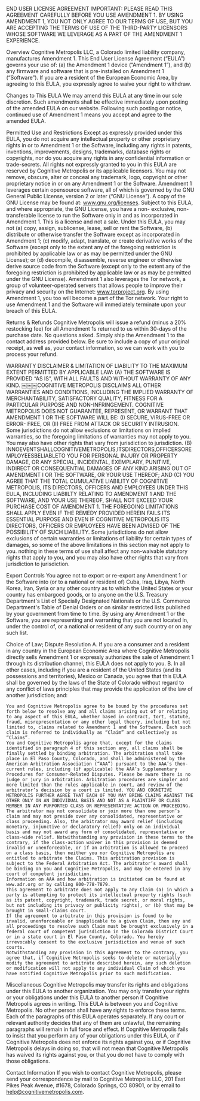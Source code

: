 

END USER LICENSE AGREEMENT IMPORTANT: PLEASE READ THIS AGREEMENT CAREFULLY BEFORE YOU USE AMENDMENT 1. BY USING AMENDMENT 1, YOU NOT ONLY AGREE TO OUR TERMS OF USE, BUT YOU ARE ACCEPTING THE TERMS OF USE OF THE THIRD-PARTY LICENSORS WHOSE SOFTWARE WE LEVERAGE AS A PART OF THE AMENDMENT 1 EXPERIENCE.

Overview Cognitive Metropolis LLC, a Colorado limited liability company, manufactures Amendment 1. This End User License Agreement (“EULA”) governs your use of: (a) the Amendment 1 device (“Amendment 1”), and (b) any firmware and software that is pre-installed on Amendment 1 (“Software”). If you are a resident of the European Economic Area, by agreeing to this EULA, you expressly agree to waive your right to withdraw.

Changes to This EULA We may amend this EULA at any time in our sole discretion. Such amendments shall be effective immediately upon posting of the amended EULA on our website. Following such posting or notice, continued use of Amendment 1 means you accept and agree to the amended EULA.

Permitted Use and Restrictions Except as expressly provided under this EULA, you do not acquire any intellectual property or other proprietary rights in or to Amendment 1 or the Software, including any rights in patents, inventions, improvements, designs, trademarks, database rights or copyrights, nor do you acquire any rights in any confidential information or trade-secrets. All rights not expressly granted to you in this EULA are reserved by Cognitive Metropolis or its applicable licensors. You may not remove, obscure, alter or conceal any trademark, logo, copyright or other proprietary notice in or on any Amendment 1 or the Software. Amendment 1 leverages certain opensource software, all of which is governed by the GNU General Public License, version 2 or later (“GNU License”). A copy of the GNU License may be found at: www.gnu.org/licenses. Subject to this EULA, and where appropriate, the GNU License, you have a non- exclusive, non-transferable license to run the Software only in and as incorporated in Amendment 1. This is a license and not a sale. Under this EULA, you may not (a) copy, assign, sublicense, lease, sell or rent the Software, (b) distribute or otherwise transfer the Software except as incorporated in Amendment 1; (c) modify, adapt, translate, or create derivative works of the Software (except only to the extent any of the foregoing restriction is prohibited by applicable law or as may be permitted under the GNU License); or (d) decompile, disassemble, reverse engineer or otherwise derive source code from the Software (except only to the extent any of the foregoing restriction is prohibited by applicable law or as may be permitted under the GNU License). Amendment 1 also leverages the Tor network, a group of volunteer-operated servers that allows people to improve their privacy and security on the Internet: www.torproject.org. By using Amendment 1, you too will become a part of the Tor network. Your right to use Amendment 1 and the Software will immediately terminate upon your breach of this EULA.

Returns & Refunds Cognitive Metropolis will issue a refund (minus a 20% restocking fee) for all Amendment 1s returned to us within 30-days of the purchase date. No questions asked. Simply ship the Amendment 1 to the contact address provided below. Be sure to include a copy of your original receipt, as well as, your contact information, so we can work with you to process your refund.

WARRANTY DISCLAIMER & LIMITATION OF LIABILITY TO THE MAXIMUM EXTENT PERMITTED BY APPLICABLE LAW: (A) THE SOFTWARE IS PROVIDED “AS IS”, WITH ALL FAULTS AND WITHOUT WARRANTY OF ANY KIND. ￼￼￼COGNITIVE METROPOLIS DISCLAIMS ALL OTHER WARRANTIES AND CONDITIONS, INCLUDING THE IMPLIED WARRANTY OF MERCHANTABILITY, SATISFACTORY QUALITY, FITNESS FOR A PARTICULAR PURPOSE AND NON-INFRINGEMENT. COGNITIVE METROPOLIS DOES NOT GUARANTEE, REPRESENT, OR WARRANT THAT AMENDMENT 1 OR THE SOFTWARE WILL BE: (I) SECURE, VIRUS-FREE OR ERROR- FREE, OR (II) FREE FROM ATTACK OR SECURITY INTRUSION. Some jurisdictions do not allow exclusions or limitations on implied warranties, so the foregoing limitations of warranties may not apply to you. You may also have other rights that vary from jurisdiction to jurisdiction. (B) INNOEVENTSHALLCOGNITIVEMETROPOLIS,ITSDIRECTORS,OFFICERSOREMPLOYEESBELIABLETO YOU FOR PERSONAL INJURY OR PROPERTY DAMAGE, OR ANY SPECIAL, INCIDENTAL, EXEMPLARY, PUNITIVE, INDIRECT OR CONSEQUENTIAL DAMAGES OF ANY KIND ARISING OUT OF AMENDMENT I OR THE SOFTWARE, OR YOUR USE THEREOF; AND (C) YOU AGREE THAT THE TOTAL CUMULATIVE LIABILITY OF COGNITIVE METROPOLIS, ITS DIRECTORS, OFFICERS AND EMPLOYEES UNDER THIS EULA, INCLUDING LIABIILTY RELATING TO AMENDMENT 1 AND THE SOFTWARE, AND YOUR USE THEREOF, SHALL NOT EXCEED YOUR PURCHASE COST OF AMENDMENT 1. THE FOREGOING LIMITATIONS SHALL APPLY EVEN IF THE REMEDY PROVIDED HEREIN FAILS ITS ESSENTIAL PURPOSE AND EVEN IF COGNITIVE METROPOLIS ITS DIRECTORS, OFFICERS OR EMPLOYEES HAVE BEEN ADVISED OF THE POSSIBILITY OF SUCH LIABILITY. Some jurisdictions do not allow exclusions of certain warranties or limitations of liability for certain types of damages, so some of the above limitations in this section may not apply to you. nothing in these terms of use shall affect any non-waivable statutory rights that apply to you, and you may also have other rights that vary from jurisdiction to jurisdiction.

Export Controls You agree not to export or re-export any Amendment 1 or the Software into (or to a national or resident of) Cuba, Iraq, Libya, North Korea, Iran, Syria or any other country as to which the United States or your country has embargoed goods, or to anyone on the U.S. Treasury Department's List of Specially Designated Nationals or the U.S. Commerce Department's Table of Denial Orders or on similar restricted lists published by your government from time to time. By using any Amendment 1 or the Software, you are representing and warranting that you are not located in, under the control of, or a national or resident of any such country or on any such list.

Choice of Law; Dispute Resolution A. If you are a consumer and a resident in any country in the European Economic Area where Cognitive Metropolis directly sells Amendment 1 or expressly authorizes the sale of Amendment 1 through its distribution channel, this EULA does not apply to you. B. In all other cases, including if you are a resident of the United States (and its possessions and territories), Mexico or Canada, you agree that this EULA shall be governed by the laws of the State of Colorado without regard to any conflict of laws principles that may provide the application of the law of another jurisdiction; and:

    You and Cognitive Metropolis agree to be bound by the procedures set forth below to resolve any and all claims arising out of or relating to any aspect of this EULA, whether based in contract, tort, statute, fraud, misrepresentation or any other legal theory, including but not limited to, claims related to Amendment 1 and the Software. Each such claim is referred to individually as “Claim” and collectively as “Claims”.
    You and Cognitive Metropolis agree that, except for the claims identified in paragraph 4 of this section any, all claims shall be finally settled by binding arbitration. The arbitration shall take place in El Paso County, Colorado, and shall be administered by the American Arbitration Association (“AAA”) pursuant to the AAA’s then-current rules, including (if applicable) the AAA’s Supplementary Procedures for Consumer-Related Disputes. Please be aware there is no judge or jury in arbitration. Arbitration procedures are simpler and more limited than the rules applicable in court, and review of the arbitrator’s decision by a court is limited. YOU AND COGNITIVE METROPOLIS FURTHER AGREE THAT EACH OF YOU MAY BRING CLAIMS AGAINST THE OTHER ONLY ON AN INDIVIDUAL BASIS AND NOT AS A PLAINTIFF OR CLASS MEMBER IN ANY PURPORTED CLASS OR REPRESENTATIVE ACTION OR PROCEEDING. The arbitrator may not consolidate or join more than one person’s claim and may not preside over any consolidated, representative or class proceeding. Also, the arbitrator may award relief (including monetary, injunctive or declaratory relief) only on an individual basis and may not award any form of consolidated, representative or class-wide relief. Notwithstanding any provision in these terms to the contrary, if the class-action waiver in this provision is deemed invalid or unenforceable, or if an arbitration is allowed to proceed on a class basis, then neither you nor Cognitive Metropolis are entitled to arbitrate the Claims. This arbitration provision is subject to the Federal Arbitration Act. The arbitrator’s award shall be binding on you and Cognitive Metropolis, and may be entered in any court of competent jurisdiction.
    Information on AAA and how arbitration is initiated can be found at www.adr.org or by calling 800-778-7879.
    This agreement to arbitrate does not apply to any Claim (a) in which a party is attempting to protect its intellectual property rights (such as its patent, copyright, trademark, trade secret, or moral rights, but not including its privacy or publicity rights), or (b) that may be brought in small-claims court.
    If the agreement to arbitrate in this provision is found to be invalid, unenforceable or inapplicable to a given Claim, then any and all proceedings to resolve such Claim must be brought exclusively in a federal court of competent jurisdiction in the Colorado District Court or in a state court in El Paso County, Colorado. You hereby irrevocably consent to the exclusive jurisdiction and venue of such courts.
    Notwithstanding any provision in this Agreement to the contrary, you agree that, if Cognitive Metropolis seeks to delete or materially modify the agreement to arbitrate described herein, any such deletion or modification will not apply to any individual Claim of which you have notified Cognitive Metropolis prior to such modification.

Miscellaneous Cognitive Metropolis may transfer its rights and obligations under this EULA to another organization. You may only transfer your rights or your obligations under this EULA to another person if Cognitive Metropolis agrees in writing. This EULA is between you and Cognitive Metropolis. No other person shall have any rights to enforce these terms. Each of the paragraphs of this EULA operates separately. If any court or relevant authority decides that any of them are unlawful, the remaining paragraphs will remain in full force and effect. If Cognitive Metropolis fails to insist that you perform any of your obligations under this EULA, or if Cognitive Metropolis does not enforce its rights against you, or if Cognitive Metropolis delays in doing so, that will not mean that Cognitive Metropolis has waived its rights against you, or that you do not have to comply with those obligations.

Contact Information If you wish to contact Cognitive Metropolis, please send your correspondence by mail to Cognitive Metropolis LLC, 201 East Pikes Peak Avenue, #1678, Colorado Springs, CO 80901, or by email to help@cognitivemetropolis.com.
